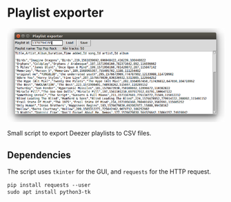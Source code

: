 # Playlist exporter

![image](img.png)

Small script to export Deezer playlists to CSV files.

## Dependencies
The script uses `tkinter` for the GUI, and `requests` for the HTTP request.

```
pip install requests --user
sudo apt install python3-tk
```
